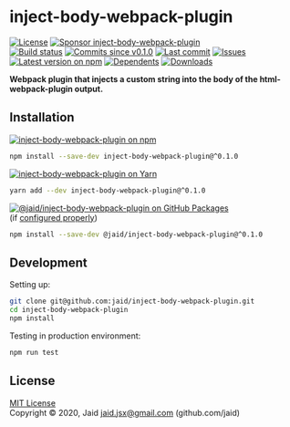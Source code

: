 # inject-body-webpack-plugin


<a href="https://raw.githubusercontent.com/jaid/inject-body-webpack-plugin/master/license.txt"><img src="https://img.shields.io/github/license/jaid/inject-body-webpack-plugin?style=flat-square" alt="License"/></a> <a href="https://github.com/sponsors/jaid"><img src="https://img.shields.io/badge/<3-Sponsor-FF45F1?style=flat-square" alt="Sponsor inject-body-webpack-plugin"/></a>  
<a href="https://actions-badge.atrox.dev/jaid/inject-body-webpack-plugin/goto"><img src="https://img.shields.io/endpoint.svg?style=flat-square&url=https%3A%2F%2Factions-badge.atrox.dev%2Fjaid%2Finject-body-webpack-plugin%2Fbadge" alt="Build status"/></a> <a href="https://github.com/jaid/inject-body-webpack-plugin/commits"><img src="https://img.shields.io/github/commits-since/jaid/inject-body-webpack-plugin/v0.1.0?style=flat-square&logo=github" alt="Commits since v0.1.0"/></a> <a href="https://github.com/jaid/inject-body-webpack-plugin/commits"><img src="https://img.shields.io/github/last-commit/jaid/inject-body-webpack-plugin?style=flat-square&logo=github" alt="Last commit"/></a> <a href="https://github.com/jaid/inject-body-webpack-plugin/issues"><img src="https://img.shields.io/github/issues/jaid/inject-body-webpack-plugin?style=flat-square&logo=github" alt="Issues"/></a>  
<a href="https://npmjs.com/package/inject-body-webpack-plugin"><img src="https://img.shields.io/npm/v/inject-body-webpack-plugin?style=flat-square&logo=npm&label=latest%20version" alt="Latest version on npm"/></a> <a href="https://github.com/jaid/inject-body-webpack-plugin/network/dependents"><img src="https://img.shields.io/librariesio/dependents/npm/inject-body-webpack-plugin?style=flat-square&logo=npm" alt="Dependents"/></a> <a href="https://npmjs.com/package/inject-body-webpack-plugin"><img src="https://img.shields.io/npm/dm/inject-body-webpack-plugin?style=flat-square&logo=npm" alt="Downloads"/></a>

**Webpack plugin that injects a custom string into the body of the html-webpack-plugin output.**





## Installation

<a href="https://npmjs.com/package/inject-body-webpack-plugin"><img src="https://img.shields.io/badge/npm-inject--body--webpack--plugin-C23039?style=flat-square&logo=npm" alt="inject-body-webpack-plugin on npm"/></a>

```bash
npm install --save-dev inject-body-webpack-plugin@^0.1.0
```

<a href="https://yarnpkg.com/package/inject-body-webpack-plugin"><img src="https://img.shields.io/badge/Yarn-inject--body--webpack--plugin-2F8CB7?style=flat-square&logo=yarn&logoColor=white" alt="inject-body-webpack-plugin on Yarn"/></a>

```bash
yarn add --dev inject-body-webpack-plugin@^0.1.0
```

<a href="https://github.com/jaid/inject-body-webpack-plugin/packages"><img src="https://img.shields.io/badge/GitHub Packages-@jaid/inject--body--webpack--plugin-24282e?style=flat-square&logo=github" alt="@jaid/inject-body-webpack-plugin on GitHub Packages"/></a>  
(if [configured properly](https://help.github.com/en/github/managing-packages-with-github-packages/configuring-npm-for-use-with-github-packages))

```bash
npm install --save-dev @jaid/inject-body-webpack-plugin@^0.1.0
```

















## Development



Setting up:
```bash
git clone git@github.com:jaid/inject-body-webpack-plugin.git
cd inject-body-webpack-plugin
npm install
```
Testing in production environment:
```bash
npm run test
```


## License
[MIT License](https://raw.githubusercontent.com/jaid/inject-body-webpack-plugin/master/license.txt)  
Copyright © 2020, Jaid <jaid.jsx@gmail.com> (github.com/jaid)
